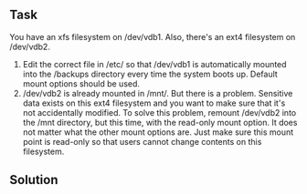 ## Task
You have an xfs filesystem on /dev/vdb1. Also, there's an ext4 filesystem on /dev/vdb2.  
1. Edit the correct file in /etc/ so that /dev/vdb1 is automatically mounted into the /backups directory every time the system boots up. Default mount options should be used.
2. /dev/vdb2 is already mounted in /mnt/. But there is a problem. Sensitive data exists on this ext4 filesystem and you want to make sure that it's not accidentally modified. To solve this problem, remount /dev/vdb2 into the /mnt directory, but this time, with the read-only mount option. It does not matter what the other mount options are. Just make sure this mount point is read-only so that users cannot change contents on this filesystem.

## Solution
